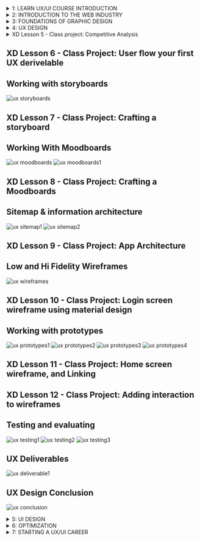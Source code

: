 
<details>
<summary>
1: LEARN UX/UI COURSE INTRODUCTION
</summary>
This foundational section gives you a full introduction to the basics of UX/UI and what the current graphic design and UX/UI marketplace looks like.

## UX vs UI
![ux_ui1](https://user-images.githubusercontent.com/24581953/144826193-b2ccc03b-59d1-4af8-bf8e-98b20e55b0fa.jpg)
![ux_ui2](https://user-images.githubusercontent.com/24581953/144826211-0cb0d3ad-70df-4fbf-814d-416b9453e02f.jpg)


## UX/UI Designer Marketplace

## UX/UI Different Roles

![ui_roles1](https://user-images.githubusercontent.com/24581953/144825787-d84df656-6ae3-4b0c-b279-4bcf5198f24e.jpg)
![ui_roles2](https://user-images.githubusercontent.com/24581953/144825826-a753354d-6abb-4ef3-848c-45a18c2b5461.jpg)
</details>

<details>
<summary>
2: INTRODUCTION TO THE WEB INDUSTRY
</summary>
This section builds on the lessons learned in section one, showing you the different phases of the web development industry, roles and responsibilities for each team member, and various project management frameworks such as the linear model, the agile approach and the scrum framework.

## The Phases of Web Development
![stagesWeb1](https://user-images.githubusercontent.com/24581953/144832030-7950568b-e160-48c4-856c-b2a84e448f9a.jpg)
![stagesWeb2](https://user-images.githubusercontent.com/24581953/144832054-c0d91055-4ef8-4491-ba07-bee2965c6f74.jpg)
![stagesWeb3](https://user-images.githubusercontent.com/24581953/144832088-ebbbd6b7-31d9-43c3-a7fe-ed336ae00ea6.jpg)
![stagesWeb4](https://user-images.githubusercontent.com/24581953/144832107-67b1e03c-e2e7-4cb3-9cf9-65e82d8c5343.jpg)
![stagesWeb5](https://user-images.githubusercontent.com/24581953/144832135-637daa55-51d1-4000-8716-0bef82a95a62.jpg)
![stagesWeb6](https://user-images.githubusercontent.com/24581953/144832150-48087c22-9a81-45e0-ad86-705d9e79400d.jpg)


## Designer Responsbilities ( working on a team )
![responsibiliti1](https://user-images.githubusercontent.com/24581953/144833910-f6bf379e-2410-47d9-be50-a08b61828685.jpg)
![responsibiliti2](https://user-images.githubusercontent.com/24581953/144833936-dabc0456-5549-43e1-ba23-b02677c062dc.jpg)

## Roles and Descriptions  ( working on a team )
![team1](https://user-images.githubusercontent.com/24581953/144834495-0fc55cd6-16f3-487b-a97e-4e2eadc80134.jpg)
![team2](https://user-images.githubusercontent.com/24581953/144834513-a8a9f83e-f817-4414-a885-34b4282f1210.jpg)
![team3](https://user-images.githubusercontent.com/24581953/144834524-981356d0-65d2-4787-bf3d-006a2fa3cad9.jpg)
![team4](https://user-images.githubusercontent.com/24581953/144834536-b5f831c2-6137-4949-a218-00183049d469.jpg)
![team5](https://user-images.githubusercontent.com/24581953/144834548-9f31a77b-56aa-4aad-8c19-195263b509a8.jpg)

## Agile approach to roject Management
![agile1](https://user-images.githubusercontent.com/24581953/144835077-e5c5c796-e0d2-4004-9360-22d54e84bb67.jpg)
![agile2](https://user-images.githubusercontent.com/24581953/144835092-8fb4a5a9-1138-4aae-80eb-189e226625e0.jpg)
![agile3](https://user-images.githubusercontent.com/24581953/144835122-ef755419-881a-4d7d-85bf-168fe16f2fc9.jpg)
![agile4](https://user-images.githubusercontent.com/24581953/144835160-7fdfa71d-f3ca-4c74-be10-e1beae1ebf82.jpg)
![agile5](https://user-images.githubusercontent.com/24581953/144835172-1f823d05-9740-4d16-8427-0861a8882658.jpg)
![agile6](https://user-images.githubusercontent.com/24581953/144835184-6759ef71-d055-4783-9d4d-29169efcb7f9.jpg)

## Scrum - Flexible Framework
![scrum1](https://user-images.githubusercontent.com/24581953/144836146-951e42a6-16da-4f76-9ea6-a1758c3964d7.jpg)
![scrum2](https://user-images.githubusercontent.com/24581953/144836153-e6a1d948-89c0-460d-b34e-8d6f906235d1.jpg)
![scrum3](https://user-images.githubusercontent.com/24581953/144836165-b5172b85-d7a4-4cd5-ab6a-2bb9568b215b.jpg)
![scrum4](https://user-images.githubusercontent.com/24581953/144836177-8a61d258-ee8a-444d-9eb5-611e93a59cec.jpg)

## Project Management Apps

![trello1](https://user-images.githubusercontent.com/24581953/144836710-631f0762-661e-4381-a919-e1c30b2a5ee8.jpg)
![trello2](https://user-images.githubusercontent.com/24581953/144836716-caac3039-bd05-407f-a10b-64a2c3e20622.jpg)
![trello3](https://user-images.githubusercontent.com/24581953/144836731-1893be2e-0541-4021-973f-db1de44eb801.jpg)

## XD Lesson 1 - Intro
</details>

<details>
  <summary>3: FOUNDATIONS OF GRAPHIC DESIGN</summary>

This section shifts the focus to graphic design with color psychology and color schemes. You'll learn how to use the font types, icons and various colors to create amazingly beautiful designs.

## The Psychology of Color
![color1](https://user-images.githubusercontent.com/24581953/144837532-2664bcfc-4def-481f-85d2-3e6021edd123.jpg)
![color2](https://user-images.githubusercontent.com/24581953/144837542-b7b407fc-ca94-4ea7-a50c-74cb5c768e21.jpg)
![color3](https://user-images.githubusercontent.com/24581953/144837543-0d14bd9c-3121-496f-adf4-7bbb4e7984cf.jpg)
![color4](https://user-images.githubusercontent.com/24581953/144837547-ec795bc1-d8a9-41b6-8d9e-80023b202ea4.jpg)
![color5](https://user-images.githubusercontent.com/24581953/144837548-1d5904c1-20e6-439d-b5a3-340b0cf31e7b.jpg)
![color6](https://user-images.githubusercontent.com/24581953/144837549-2bf19c4e-57df-43fb-bcb4-7391c2b250f5.jpg)

## Color Wheel & Color Schemes
![wheel1](https://user-images.githubusercontent.com/24581953/144842668-afd3f42b-3771-488e-ada4-ac0c8bc252cd.jpg)
![wheel2](https://user-images.githubusercontent.com/24581953/144842676-6deb5ef6-5e90-49c3-9c0c-756948d4a154.jpg)
![wheel3](https://user-images.githubusercontent.com/24581953/144842681-799ff0d9-da03-4095-8985-05d2a72a75d6.jpg)
![wheel4](https://user-images.githubusercontent.com/24581953/144842684-fd2c06a6-92be-416d-9ddf-21fbe9356626.jpg)
![wheel5](https://user-images.githubusercontent.com/24581953/144842688-955f567e-bd72-4405-bd8c-b56031e47eca.jpg)


## Working With Fonts

![fonts1](https://user-images.githubusercontent.com/24581953/144844021-533a9921-7125-4280-8532-83ea3fdea623.jpg)
![fonts2](https://user-images.githubusercontent.com/24581953/144844022-953e1743-6791-41a3-9636-af4952ebf1a4.jpg)
![fonts3](https://user-images.githubusercontent.com/24581953/144844024-9faa7235-e830-4dd6-9c46-ee77811c3c4b.jpg)
![fonts4](https://user-images.githubusercontent.com/24581953/144844027-e641c874-c81a-4892-a950-416a44b5c51a.jpg)
![fonts5](https://user-images.githubusercontent.com/24581953/144844030-95625235-2757-4396-9fd7-d2af78f4e129.jpg)
![fonts6](https://user-images.githubusercontent.com/24581953/144844032-10dbdcb1-d876-4e2d-9412-381a35402de6.jpg)
![fonts7](https://user-images.githubusercontent.com/24581953/144844033-c274dd80-3138-4483-81b2-a045cc44c398.jpg)
![fonts8](https://user-images.githubusercontent.com/24581953/144844037-884a3b8c-20ed-4cea-b2ef-6b9e58cdccde.jpg)
![fonts9](https://user-images.githubusercontent.com/24581953/144844015-5df635d1-f02d-4bed-84c6-3307cc1fb123.jpg)

## Working With Icons
![icons1](https://user-images.githubusercontent.com/24581953/144844804-e0f95792-aa2c-4132-9941-d0192b94d531.jpg)
![icons2](https://user-images.githubusercontent.com/24581953/144844808-1cf71136-b760-4778-b2cf-128fca55328f.jpg)
![icons3](https://user-images.githubusercontent.com/24581953/144844813-a3a22348-4778-4411-86f0-0f4e2e393dac.jpg)
![icons4](https://user-images.githubusercontent.com/24581953/144844826-8f7fd3d9-4f1c-4a95-a3c6-49c5cd5d019a.jpg)

## XD Lesson 2 - Tools, Object Mannipulation and Components
## XD Lesson 3 - Font, Styles and artboard settings
## Graphic Design Software Tools
## XD Lesson 3 - Icons and vector graphics

</details>

<details>
<summary>4: UX DESIGN</summary>

In this section, you’re going to learn exactly how the UX design process works. You’ll learn about the customer journey and sales funnels as well as behavioral psychology and influence triggers so you can create an amazing user experience.

## What is UX
![ux](https://user-images.githubusercontent.com/24581953/144935308-4ca3a6eb-b53a-4e19-acd9-97e73cfab140.jpg)

## UX Design Process
![ux process1](https://user-images.githubusercontent.com/24581953/144936372-07920c46-7474-48df-a351-b48ded858fe9.jpg)
![ux process2](https://user-images.githubusercontent.com/24581953/144936375-3058936b-fd34-4c0e-97ea-c4b388cd4425.jpg)

## UX Analysis Process
![ux analis1](https://user-images.githubusercontent.com/24581953/144936469-6274ef59-a876-4420-a730-d8a04d411b5a.jpg)
![ux analis2](https://user-images.githubusercontent.com/24581953/144936473-a5e7cfce-dcd1-4ceb-bd0b-4d011cbbf66f.jpg)
![ux analis3](https://user-images.githubusercontent.com/24581953/144936477-b0050ed7-6b54-4032-9aa7-ac08d753302e.jpg)
![ux analis4](https://user-images.githubusercontent.com/24581953/144936480-452e3b27-9e48-43d7-8b87-fa00f918854d.jpg)
![ux analis5](https://user-images.githubusercontent.com/24581953/144936485-49fa14a7-593c-4973-9aac-d9e2639b4ef4.jpg)
![ux analis6](https://user-images.githubusercontent.com/24581953/144936486-d91458c0-eb7f-43b5-8e2c-9fb87b86edca.jpg)

## Working with user profiles
![ux profiles](https://user-images.githubusercontent.com/24581953/144936638-988ec95e-d9b8-4df6-bb8a-945da7a500e6.jpg)

## Understanding User pain points
![ux pain](https://user-images.githubusercontent.com/24581953/144936816-af718424-c3ed-42a9-ab96-5be30e56cb0b.jpg)

</details>
  
<details>
<summary>XD Lesson 5 - Class project: Competitive Analysis</summary>

## Developing a persona - part 1
![ux persona1](https://user-images.githubusercontent.com/24581953/144937243-4bbf6053-f683-4534-b7ee-8238eefd3412.jpg)

## Developing a persona - part 2
![ux persona2](https://user-images.githubusercontent.com/24581953/144937405-b9f02c40-980d-46b2-a77d-a3642627339a.jpg)

## Customer Journey
![ux journey1](https://user-images.githubusercontent.com/24581953/144937746-3962aa87-6a9f-4f6b-a959-a9a33fba5ee5.jpg)
![ux journey2](https://user-images.githubusercontent.com/24581953/144937748-53921135-f1aa-4169-ad76-1c41ca07c9a7.jpg)
![ux journey3](https://user-images.githubusercontent.com/24581953/144937752-73b5d8fe-c210-4f41-a8fb-9221cd856344.jpg)

## Customer Journey vs Sales Funnel
![ux journey vs funnel](https://user-images.githubusercontent.com/24581953/144939504-a8915574-3b8c-447d-bcc8-8ee52c0491d5.jpg)
![ux journey vs funnel1](https://user-images.githubusercontent.com/24581953/144939509-67424d3e-87d1-4e63-8b2c-9030744829b6.jpg)

## 3 Phases of a Sales Funnel
![ux sales funnel](https://user-images.githubusercontent.com/24581953/144939713-db45eff1-1ad7-487d-838a-eec8b8d5906b.jpg)
![ux sales funnel1](https://user-images.githubusercontent.com/24581953/144939718-8c6c8737-0965-429b-bb33-ac21595121b2.jpg)

## 4 Stages of a Sales Funnel
![ux sales funnel stages1](https://user-images.githubusercontent.com/24581953/144940174-5ace445b-07ef-4da0-97e3-8262a57cf8c9.jpg)
![ux sales funnel stages2](https://user-images.githubusercontent.com/24581953/144940177-00a7e7be-90ef-4ce5-b9a8-b2810fd01f7a.jpg)
![ux sales funnel stages3](https://user-images.githubusercontent.com/24581953/144940179-9c4fdd7b-5ffc-4b57-8afa-b66e2418450c.jpg)

## Macro/Micro Conversion
![ux macro-micro](https://user-images.githubusercontent.com/24581953/144940398-6fd9593e-7007-451b-a5e8-03d18f858260.jpg)
![ux macro-micro1](https://user-images.githubusercontent.com/24581953/144940402-e6188be6-93b4-441c-8c5d-8e8718368415.jpg)

## Stages of market sophistication
![ux market stage1](https://user-images.githubusercontent.com/24581953/144940664-5e671718-503d-4f27-b955-9569e8379309.jpg)
![ux market stage2](https://user-images.githubusercontent.com/24581953/144940668-9e63a25e-bcd7-4b25-8e6d-fc98e5e72b80.jpg)

## Lead Generation Funnel
![ux lead funnel](https://user-images.githubusercontent.com/24581953/144941038-1a4dc877-ff17-4fc5-8bb2-b027b33edb78.jpg)
![ux lead funnel1](https://user-images.githubusercontent.com/24581953/144941043-a53ba894-5c16-4ed8-b954-58405b897f5b.jpg)
![ux lead funnel2](https://user-images.githubusercontent.com/24581953/144941045-bdc8eaee-e31e-476d-bc23-9cd9e81934b8.jpg)

## Digital product sales funnel
![ux product funnel1](https://user-images.githubusercontent.com/24581953/144941585-eb979b9d-bcd1-4fcf-a80a-8b6a0a8a9df3.jpg)
![ux product funnel2](https://user-images.githubusercontent.com/24581953/144941588-2688cf7c-fbd7-42c6-83df-bced4e883499.jpg)
![ux product funnel3](https://user-images.githubusercontent.com/24581953/144941590-939b3fcb-25f9-42d5-a012-975a2e6a3b10.jpg)

## 7 Principle of Influence
![ux prinsip influence1](https://user-images.githubusercontent.com/24581953/144941824-4b169c8a-1797-4504-8607-8bd108e4d868.jpg)
![ux prinsip influence2](https://user-images.githubusercontent.com/24581953/144941832-6a8ebf83-6506-4eca-8e15-82474460ea30.jpg)

## Age based influence triggers
![ux triggers1](https://user-images.githubusercontent.com/24581953/144942171-015e0b4b-9b19-48e6-a510-3b32e882feb2.jpg)
![ux triggers2](https://user-images.githubusercontent.com/24581953/144942176-2f4e7bd2-4937-46e4-a0ff-32729bddf92d.jpg)
![ux triggers3](https://user-images.githubusercontent.com/24581953/144942177-220ac71e-ac6b-4549-9804-13920de5998b.jpg)
![ux triggers4](https://user-images.githubusercontent.com/24581953/144942178-ea2a9141-4511-431d-9a6a-7c25fa4a87f8.jpg)

## Gender based influence triggers
![ux gender](https://user-images.githubusercontent.com/24581953/144942514-392920e6-45b4-4afc-9c47-0bb5aa0deb60.jpg)
![ux gender1](https://user-images.githubusercontent.com/24581953/144942520-d4db31e7-8f14-4770-9111-bad1a5f52e69.jpg)
![ux gender2](https://user-images.githubusercontent.com/24581953/144942522-df9f4085-697c-4e8f-924d-bccd6060167d.jpg)

## Interest based marketing
![ux interest1](https://user-images.githubusercontent.com/24581953/144942902-e5e1a14e-2229-430c-99e6-193f0e18f698.jpg)
![ux interest2](https://user-images.githubusercontent.com/24581953/144942910-9c4371c4-45dd-4874-b2f8-dd7195a955f7.jpg)

## Understanding User Flow
![ux user flow1](https://user-images.githubusercontent.com/24581953/144943273-04f828e7-8b4f-425f-ac84-bcfc00621c88.jpg)
![ux user flow2](https://user-images.githubusercontent.com/24581953/144943279-951c2b87-cddd-42bf-9b9f-5cd9c50d7b25.jpg)
![ux user flow3](https://user-images.githubusercontent.com/24581953/144943281-93672872-e7ff-4ddd-b6be-1e6a9c33a97c.jpg)
![ux user flow4](https://user-images.githubusercontent.com/24581953/144943287-16ae2240-ac81-4398-a1c0-44225f476fa7.jpg)
</details>


## XD Lesson 6 - Class Project: User flow your first UX derivelable

## Working with storyboards 
![ux storyboards](https://user-images.githubusercontent.com/24581953/144945751-17d02aee-7143-49df-9cad-f790d0a34f29.jpg)

## XD Lesson 7 - Class Project: Crafting a storyboard

## Working With Moodboards
![ux moodboards](https://user-images.githubusercontent.com/24581953/144946183-9430c416-3575-4471-ba84-d8d72e35beef.jpg)
![ux moodboards1](https://user-images.githubusercontent.com/24581953/144946186-0d365e29-ef35-4072-a743-1785c931f048.jpg)

## XD Lesson 8 - Class Project: Crafting a Moodboards

## Sitemap & information architecture
![ux sitemap1](https://user-images.githubusercontent.com/24581953/144948830-4922a58a-0511-4304-aa21-65580ff2c40f.jpg)
![ux sitemap2](https://user-images.githubusercontent.com/24581953/144948836-e76e2074-aee2-4206-93cb-03dd25022dcf.jpg)


## XD Lesson 9 - Class Project: App Architecture

## Low and Hi Fidelity Wireframes
![ux wireframes](https://user-images.githubusercontent.com/24581953/144949059-5657c7bf-ca31-49eb-882b-dc2237c9f172.jpg)


## XD Lesson 10 - Class Project: Login screen wireframe using material design

## Working with prototypes
![ux prototypes1](https://user-images.githubusercontent.com/24581953/144949436-ba42792a-801e-413a-9e5a-ce31648fe012.jpg)
![ux prototypes2](https://user-images.githubusercontent.com/24581953/144949451-9a46209c-3678-4a5b-b3c7-382997479300.jpg)
![ux prototypes3](https://user-images.githubusercontent.com/24581953/144949455-ebe5149a-ba09-42ae-b2ec-beed21955d6d.jpg)
![ux prototypes4](https://user-images.githubusercontent.com/24581953/144949460-ef90ee16-9a89-4d46-b295-04421499fedd.jpg)


## XD Lesson 11 - Class Project: Home screen wireframe, and Linking

## XD Lesson 12 - Class Project: Adding interaction to wireframes

## Testing and evaluating
![ux testing1](https://user-images.githubusercontent.com/24581953/144949754-e3e72c46-edbf-4047-8b12-9e8905fde689.jpg)
![ux testing2](https://user-images.githubusercontent.com/24581953/144949757-789b9e51-a11d-4ef2-814d-dc8eb8fb7990.jpg)
![ux testing3](https://user-images.githubusercontent.com/24581953/144949761-86b40d6b-71fe-4408-8461-651079370c07.jpg)

## UX Deliverables
![ux deliverable1](https://user-images.githubusercontent.com/24581953/144949910-607ffbc0-59ae-4f89-97e1-e16bba1cd0da.jpg)

## UX Design Conclusion
![ux conclusion](https://user-images.githubusercontent.com/24581953/144950040-a392e868-dd68-4c68-84ee-d35f23491ec9.jpg)
</details>
<details>
  <summary>5: UI DESIGN</summary>

In this section, you’re going to learn exactly how the UI design process works. You’ll learn about the different UI design types such as landing pages, websites, mobile applications and the various controls and components so you can create an amazingly beautiful user interface.

## UI Design Process

## UI Design Types

## UI Components & Controls
</details>

<details>
<summary>6: OPTIMIZATION</summary>

In this section, you’re going to learn about optimization. Once you’ve designed a website or mobile app, you want to track the metrics so you can find areas to improve. You’ll also learn how to create a UX/UI usability report that will provide value to your potential clients.

## Feedback & Getting Referrals:

## Using Analytics/Heat Maps:

## Creating UX/UI Usability Reports
</details>

<details>
<summary>7: STARTING A UX/UI CAREER</summary>

In this section, you’re going to learn how you can land a job using your new skills. We’ll also walk through how you can start freelancing, personal branding, and how you can position yourself as the go-to expert in your field. Then finally, some of the best places to find jobs.

## How To Start Freelancing

## Personal Branding

## Best Places To Find Jobs
</details>
